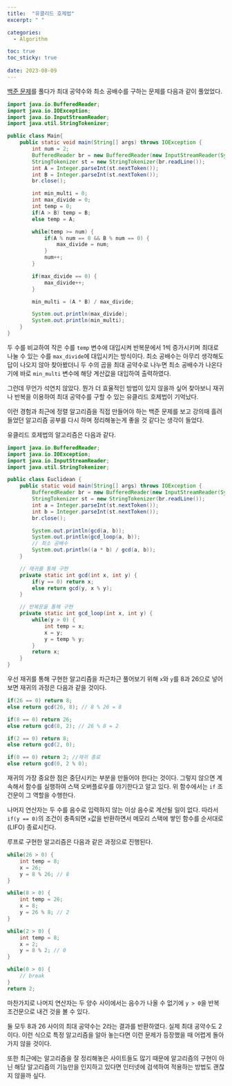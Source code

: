 ```yaml
---
title:  "유클리드 호제법"
excerpt: " "

categories:
  - Algorithm

toc: true
toc_sticky: true
 
date: 2023-08-09
---
```


[백준 문제](https://www.acmicpc.net/problem/2609)를 풀다가 최대 공약수와 최소 공배수를 구하는 문제를 다음과 같이 풀었었다.

```java
import java.io.BufferedReader;
import java.io.IOException;
import java.io.InputStreamReader;
import java.util.StringTokenizer;

public class Main{
    public static void main(String[] args) throws IOException {
        int num = 2;
        BufferedReader br = new BufferedReader(new InputStreamReader(System.in));
        StringTokenizer st = new StringTokenizer(br.readLine());
        int A = Integer.parseInt(st.nextToken());
        int B = Integer.parseInt(st.nextToken());
        br.close();

        int min_multi = 0;
        int max_divide = 0;
        int temp = 0;
        if(A > B) temp = B;
        else temp = A;

        while(temp >= num) {
            if(A % num == 0 && B % num == 0) {
                max_divide = num;
            }
            num++;
        }

        if(max_divide == 0) {
            max_divide++;
        }

        min_multi = (A * B) / max_divide;

        System.out.println(max_divide);
        System.out.println(min_multi);
    }
}
```

두 수를 비교하여 작은 수를 `temp` 변수에 대입시켜 반복문에서 1씩 증가시키며 최대로 나눌 수 있는 수를 `max_divide`에 대입시키는 방식이다. 최소 공배수는 아무리 생각해도 답이 나오지 않아 찾아봤더니 두 수의 곱을 최대 공약수로 나누면 최소 공배수가 나온다기에 바로 `min_multi` 변수에 해당 계산값을 대입하여 출력하였다.

그런데 무언가 석연치 않았다. 뭔가 더 효율적인 방법이 있지 않을까 싶어 찾아보니 재귀나 반복을 이용하여 최대 공약수를 구할 수 있는 유클리드 호제법이 기억났다.

이런 경험과 최근에 정렬 알고리즘을 직접 만들어야 하는 백준 문제를 보고 강의때 흘려 들었던 알고리즘 공부를 다시 하며 정리해놓는게 좋을 것 같다는 생각이 들었다.

유클리드 호제법의 알고리즘은 다음과 같다.

```java
import java.io.BufferedReader;
import java.io.IOException;
import java.io.InputStreamReader;
import java.util.StringTokenizer;

public class Euclidean {
    public static void main(String[] args) throws IOException {
        BufferedReader br = new BufferedReader(new InputStreamReader(System.in));
        StringTokenizer st = new StringTokenizer(br.readLine());
        int a = Integer.parseInt(st.nextToken());
        int b = Integer.parseInt(st.nextToken());
        br.close();

        System.out.println(gcd(a, b));
        System.out.println(gcd_loop(a, b));
        // 최소 공배수
        System.out.println((a * b) / gcd(a, b));
    }

    // 재귀를 통해 구현
    private static int gcd(int x, int y) {
        if(y == 0) return x;
        else return gcd(y, x % y);
    }

    // 반복문을 통해 구현
    private static int gcd_loop(int x, int y) {
        while(y > 0) {
            int temp = x;
            x = y;
            y = temp % y;
        }
        return x;
    }
}
```

우선 재귀를 통해 구현한 알고리즘을 차근차근 풀어보기 위해 `x`와 `y`를 8과 26으로 넣어보면 재귀의 과정은 다음과 같을 것이다.

```java
if(26 == 0) return 8;
else return gcd(26, 8); // 8 % 26 = 8

if(8 == 0) return 26;
else return gcd(8, 2); // 26 % 8 = 2

if(2 == 0) return 8;
else return gcd(2, 0);

if(0 == 0) return 2; //재귀 종료
else return gcd(0, 2 % 0);
```

재귀의 가장 중요한 점은 중단시키는 부분을 만들어야 한다는 것이다. 그렇지 않으면 계속해서 함수를 실행하여 스택 오버플로우를 야기한다고 알고 있다. 위 함수에서는 `if` 조건문이 그 역할을 수행한다. 

나머지 연산자는 두 수를 음수로 입력하지 않는 이상 음수로 계산될 일이 없다. 따라서 `if(y == 0)`의 조건이 충족되면 `x`값을 반환하면서 메모리 스택에 쌓인 함수를 순서대로(LIFO) 종료시킨다. 

루프로 구현한 알고리즘은 다음과 같은 과정으로 진행된다.

```java
while(26 > 0) {
    int temp = 8;
    x = 26;
    y = 8 % 26; // 8
}

while(8 > 0) {
    int temp = 26;
    x = 8;
    y = 26 % 8; // 2
}

while(2 > 0) {
    int temp = 8;
    x = 2;
    y = 8 % 2; // 0
}

while(0 > 0) {
    // break
}
return 2;
```

마찬가지로 나머지 연산자는 두 양수 사이에서는 음수가 나올 수 없기에 `y > 0`을 반복 조건문으로 내건 것을 볼 수 있다.

둘 모두 8과 26 사이의 최대 공약수는 2라는 결과를 반환하였다. 실제 최대 공약수도 2이다. 이런 식으로 특정 알고리즘을 알아 놓는다면 이런 문제가 등장했을 때 어렵게 돌아가지 않을 것이다. 

또한 최근에는 알고리즘을 잘 정리해놓은 사이트들도 많기 때문에 알고리즘의 구현이 아닌 해당 알고리즘의 기능만을 인지하고 있다면 인터넷에 검색하여 적용하는 방법도 괜찮지 않을까 싶다.